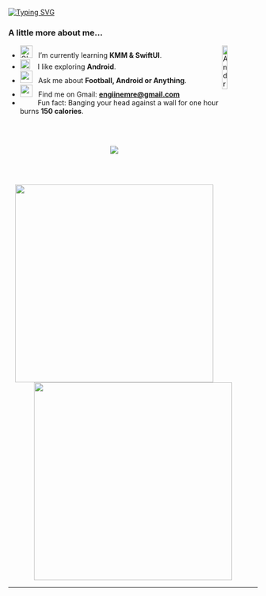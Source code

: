 
[![Typing SVG](https://readme-typing-svg.demolab.com?font=Poppins&weight=600&size=45&duration=3500&pause=500&color=000000&center=true&vCenter=true&width=1120&height=334&lines=Hi+There.+I'm+Engin;I'm+Software+Developer;Android%2C+KMM%2C+Swift+UI%2C+Compose)](https://git.io/typing-svg)

### A little more about me...  

- <img alt="GIF" src="https://github.com/SP-XD/SP-XD/blob/main/images/Developer.gif" width="25" /> &nbsp; I’m currently learning **KMM & SwiftUI**. <img align="right" src="https://media.tenor.com/gAN1p2C9Z2QAAAAC/hello.gif" alt="Android" width="15%" />
- <img src="https://github.com/SP-XD/SP-XD/blob/main/images/hyperkitty.gif?raw=true" width="20" />&nbsp;&nbsp;&nbsp; I like exploring **Android**. <br>
- <img src="https://github.com/SP-XD/SP-XD/blob/main/images/message.gif?raw=true" width="25" />&nbsp;&nbsp; Ask me about **Football, Android or Anything**. <br>
- <img src="https://github.com/SP-XD/SP-XD/blob/main/images/letterbox.gif?raw=true" width="25" /> &nbsp; Find me on Gmail: **engiinemre@gmail.com**<br>
- &nbsp;&nbsp;<img src="https://github.com/SP-XD/SP-XD/blob/main/images/lightning.gif?raw=true" width="12" />&nbsp;&nbsp;&nbsp;&nbsp;Fun fact: Banging your head against a wall for one hour burns **150 calories**.<br>
<br>
<br>

<p align="center">
  <a href="https://www.linkedin.com/in/engiinemre/">
    <img src="https://skillicons.dev/icons?i=androidstudio,flutter,kotlin,graphql,gradle,sqlite,py,firebase,linkedin&theme=dark" />
  </a>
</p>

<br>
<br>

<p align="center">
  <img src="https://github-readme-stats.vercel.app/api?username=enginemre&show_icons=true&theme=bear" width="400">
  <img src="https://github-readme-streak-stats.herokuapp.com?user=enginemre&theme=blue-green&date_format=j%2Fn%5B%2FY%5D&mode=weekly" width="400">
</p>

---


